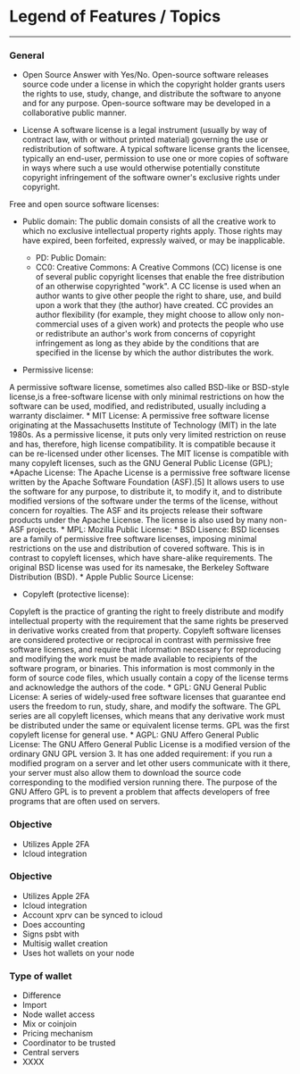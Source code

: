 # Legend of Features / Topics

---

### General

* Open Source
Answer with Yes/No. 
Open-source software releases source code under a license in which the copyright holder grants users the rights to use, study, change, and distribute the software to anyone and for any purpose. Open-source software may be developed in a collaborative public manner.

* License
A software license is a legal instrument (usually by way of contract law, with or without printed material) governing the use or redistribution of software. A typical software license grants the licensee, typically an end-user, permission to use one or more copies of software in ways where such a use would otherwise potentially constitute copyright infringement of the software owner's exclusive rights under copyright.

Free and open source software licenses:

- Public domain:
The public domain consists of all the creative work to which no exclusive intellectual property rights apply. Those rights may have expired, been forfeited, expressly waived, or may be inapplicable.
	* PD: Public Domain:
	* CC0: Creative Commons:
	A Creative Commons (CC) license is one of several public copyright licenses that enable the free distribution of an otherwise copyrighted "work". A CC license is used when an author wants to give other people the right to share, use, and build upon a work that they (the author) have created. CC provides an author flexibility (for example, they might choose to allow only non-commercial uses of a given work) and protects the people who use or redistribute an author's work from concerns of copyright infringement as long as they abide by the conditions that are specified in the license by which the author distributes the work.

- Permissive license:

A permissive software license, sometimes also called BSD-like or BSD-style license,is a free-software license with only minimal restrictions on how the software can be used, modified, and redistributed, usually including a warranty disclaimer. 
	* MIT License:
	A permissive free software license originating at the Massachusetts Institute of Technology (MIT) in the late 1980s. As a permissive license, it puts only very limited restriction on reuse and has, therefore, high license compatibility. It is compatible because it can be re-licensed under other licenses. The MIT license is compatible with many copyleft licenses, such as the GNU General Public License (GPL); 
	*Apache License:
	The Apache License is a permissive free software license written by the Apache Software Foundation (ASF).[5] It allows users to use the software for any purpose, to distribute it, to modify it, and to distribute modified versions of the software under the terms of the license, without concern for royalties. The ASF and its projects release their software products under the Apache License. The license is also used by many non-ASF projects.
	* MPL: Mozilla Public License:
	* BSD Lisence:
	BSD licenses are a family of permissive free software licenses, imposing minimal restrictions on the use and distribution of covered software. This is in contrast to copyleft licenses, which have share-alike requirements. The original BSD license was used for its namesake, the Berkeley Software Distribution (BSD).
	* Apple Public Source License:

- Copyleft (protective license):

Copyleft is the practice of granting the right to freely distribute and modify intellectual property with the requirement that the same rights be preserved in derivative works created from that property. 
Copyleft software licenses are considered protective or reciprocal in contrast with permissive free software licenses, and require that information necessary for reproducing and modifying the work must be made available to recipients of the software program, or binaries. This information is most commonly in the form of source code files, which usually contain a copy of the license terms and acknowledge the authors of the code.
	* GPL: GNU General Public License:
	A series of widely-used free software licenses that guarantee end users the freedom to run, study, share, and modify the software. The GPL series are all copyleft licenses, which means that any derivative work must be distributed under the same or equivalent license terms. GPL was the first copyleft license for general use.
	* AGPL: GNU Affero General Public License:
	 The GNU Affero General Public License is a modified version of the ordinary GNU GPL version 3. It has one added requirement: if you run a modified program on a server and let other users communicate with it there, your server must also allow them to download the source code corresponding to the modified version running there.
	 The purpose of the GNU Affero GPL is to prevent a problem that affects developers of free programs that are often used on servers.

### Objective
* Utilizes Apple 2FA
* Icloud integration


### Objective
* Utilizes Apple 2FA
* Icloud integration
* Account xprv can be synced to icloud
* Does accounting
* Signs psbt with
* Multisig wallet creation
* Uses hot wallets on your node

### Type of wallet
* Difference
* Import
* Node wallet access
* Mix or coinjoin
* Pricing mechanism
* Coordinator to be trusted
* Central servers
* XXXX
